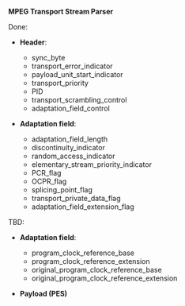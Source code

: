 **MPEG Transport Stream Parser**

Done:
  - **Header**:
    - sync_byte
    - transport_error_indicator
    - payload_unit_start_indicator
    - transport_priority
    - PID
    - transport_scrambling_control
    - adaptation_field_control
  
  - **Adaptation field**:
    - adaptation_field_length
    - discontinuity_indicator
    - random_access_indicator
    - elementary_stream_priority_indicator
    - PCR_flag
    - OCPR_flag
    - splicing_point_flag
    - transport_private_data_flag
    - adaptation_field_extension_flag

TBD:
- **Adaptation field**:
  - program_clock_reference_base
  - program_clock_reference_extension
  - original_program_clock_reference_base
  - original_program_clock_reference_extension

- **Payload (PES)**
